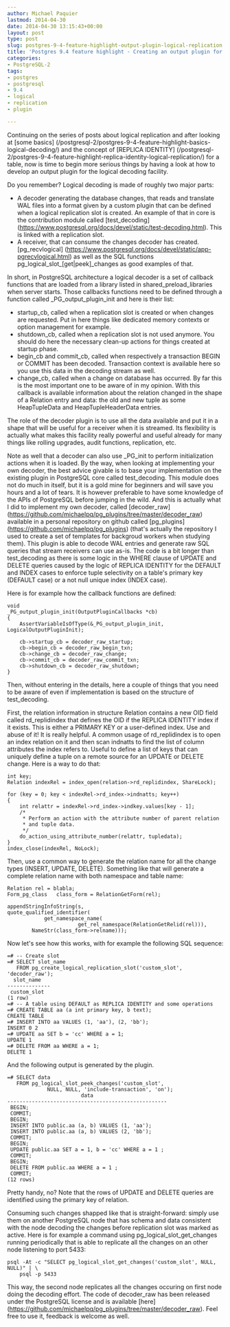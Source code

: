 ```yaml
---
author: Michael Paquier
lastmod: 2014-04-30
date: 2014-04-30 13:15:43+00:00
layout: post
type: post
slug: postgres-9-4-feature-highlight-output-plugin-logical-replication
title: 'Postgres 9.4 feature highlight - Creating an output plugin for logical replication'
categories:
- PostgreSQL-2
tags:
- postgres
- postgresql
- 9.4
- logical
- replication
- plugin

---
```

Continuing on the series of posts about logical replication and after
looking at [some basics]
(/postgresql-2/postgres-9-4-feature-highlight-basics-logical-decoding/)
and the concept of [REPLICA IDENTITY]
(/postgresql-2/postgres-9-4-feature-highlight-replica-identity-logical-replication/)
for a table, now is time to begin more serious things by having a look
at how to develop an output plugin for the logical decoding facility.

Do you remember? Logical decoding is made of roughly two major parts:

  * A decoder generating the database changes, that reads and translate
WAL files into a format given by a custom plugin that can be defined when
a logical replication slot is created. An example of that in core is the
contribution module called [test_decoding]
(https://www.postgresql.org/docs/devel/static/test-decoding.html). This is
linked with a replication slot.
  * A receiver, that can consume the changes decoder has created.
[pg_recvlogical]
(https://www.postgresql.org/docs/devel/static/app-pgrecvlogical.html)
as well as the SQL functions pg\_logical\_slot\_[get|peek]\_changes
as good examples of that.

In short, in PostgreSQL architecture a logical decoder is a set of callback
functions that are loaded from a library listed in shared\_preload\_libraries
when server starts. Those callbacks functions need to be defined through
a function called \_PG\_output\_plugin\_init and here is their list:

  * startup\_cb, called when a replication slot is created or when changes
are requested. Put in here things like dedicated memory contexts or option
management for example.
  * shutdown\_cb, called when a replication slot is not used anymore. You
should do here the necessary clean-up actions for things created at startup
phase.
  * begin_cb and commit_cb, called when respectively a transaction BEGIN or
COMMIT has been decoded. Transaction context is available here so you use
this data in the decoding stream as well.
  * change_cb, called when a change on database has occurred. By far this
is the most important one to be aware of in my opinion. With this callback
is available information about the relation changed in the shape of a Relation
entry and data: the old and new tuple as some HeapTupleData and
HeapTupleHeaderData entries.

The role of the decoder plugin is to use all the data available and put it
in a shape that will be useful for a receiver when it is streamed. Its
flexibility is actually what makes this facility really powerful and useful
already for many things like rolling upgrades, audit functions, replication,
etc.

Note as well that a decoder can also use \_PG\_init to perform initialization
actions when it is loaded. By the way, when looking at implementing your
own decoder, the best advice givable is to base your implementation on
the existing plugin in PostgreSQL core called test\_decoding. This module
does not do much in itself, but it is a gold mine for beginners and will save
you hours and a lot of tears. It is however preferable to have some knowledge
of the APIs of PostgreSQL before jumping in the wild. And this is actually
what I did to implement my own decoder, called [decoder\_raw]
(https://github.com/michaelpq/pg_plugins/tree/master/decoder_raw) available
in a personal repository on github called [pg_plugins]
(https://github.com/michaelpq/pg_plugins) (that's actually the repository
I used to create a set of templates for backgroud workers when studying them).
This plugin is able to decode WAL entries and generate raw SQL queries that
stream receivers can use as-is. The code is a bit longer than test\_decoding
as there is some logic in the WHERE clause of UPDATE and DELETE queries
caused by the logic of REPLICA IDENTITY for the DEFAULT and INDEX cases
to enforce tuple selectivity on a table's primary key (DEFAULT case) or a
not null unique index (INDEX case).

Here is for example how the callback functions are defined:

    void
    _PG_output_plugin_init(OutputPluginCallbacks *cb)
    {
        AssertVariableIsOfType(&_PG_output_plugin_init, LogicalOutputPluginInit);

        cb->startup_cb = decoder_raw_startup;
        cb->begin_cb = decoder_raw_begin_txn;
        cb->change_cb = decoder_raw_change;
        cb->commit_cb = decoder_raw_commit_txn;
        cb->shutdown_cb = decoder_raw_shutdown;
    }

Then, without entering in the details, here a couple of things that you need
to be aware of even if implementation is based on the structure of
test\_decoding.

First, the relation information in structure Relation contains a new OID field
called rd_replidindex that defines the OID if the REPLICA IDENTITY index if
it exists. This is either a PRIMARY KEY or a user-defined index. Use and
abuse of it! It is really helpful. A common usage of rd_replidindex is to
open an index relation on it and then scan indnatts to find the list of
column attributes the index refers to. Useful to define a list of keys
that can uniquely define a tuple on a remote source for an UPDATE or DELETE
change. Here is a way to do that:

    int key;
    Relation indexRel = index_open(relation->rd_replidindex, ShareLock);

    for (key = 0; key < indexRel->rd_index->indnatts; key++)
    {
        int relattr = indexRel->rd_index->indkey.values[key - 1];
        /*
         * Perform an action with the attribute number of parent relation
         * and tuple data.
         */
        do_action_using_attribute_number(relattr, tupledata);
    }
    index_close(indexRel, NoLock);

Then, use a common way to generate the relation name for all the change
types (INSERT, UPDATE, DELETE). Something like that will generate
a complete relation name with both namespace and table name:

    Relation rel = blabla;
    Form_pg_class   class_form = RelationGetForm(rel);

    appendStringInfoString(s,
	quote_qualified_identifier(
                get_namespace_name(
                           get_rel_namespace(RelationGetRelid(rel))),
            NameStr(class_form->relname)));

Now let's see how this works, with for example the following SQL sequence:

    =# -- Create slot
    =# SELECT slot_name
       FROM pg_create_logical_replication_slot('custom_slot', 'decoder_raw');
      slot_name
    --------------
     custom_slot
    (1 row)
    =# -- A table using DEFAULT as REPLICA IDENTITY and some operations
    =# CREATE TABLE aa (a int primary key, b text);
    CREATE TABLE
    =# INSERT INTO aa VALUES (1, 'aa'), (2, 'bb');
    INSERT 0 2
    =# UPDATE aa SET b = 'cc' WHERE a = 1;
    UPDATE 1
    =# DELETE FROM aa WHERE a = 1;
    DELETE 1

And the following output is generated by the plugin.

    =# SELECT data
       FROM pg_logical_slot_peek_changes('custom_slot',
                 NULL, NULL, 'include-transaction', 'on');
                            data
    ----------------------------------------------------
     BEGIN;
     COMMIT;
     BEGIN;
     INSERT INTO public.aa (a, b) VALUES (1, 'aa');
     INSERT INTO public.aa (a, b) VALUES (2, 'bb');
     COMMIT;
     BEGIN;
     UPDATE public.aa SET a = 1, b = 'cc' WHERE a = 1 ;
     COMMIT;
     BEGIN;
     DELETE FROM public.aa WHERE a = 1 ;
     COMMIT;
    (12 rows)

Pretty handy, no? Note that the rows of UPDATE and DELETE queries are
identified using the primary key of relation.

Consuming such changes shapped like that is straight-forward: simply
use them on another PostgreSQL node that has schema and data consistent
with the node decoding the changes before replication slot was marked
as active. Here is for example a command using pg\_logical\_slot\_get\_changes
running periodically that is able to replicate all the changes on an other
node listening to port 5433:

    psql -At -c "SELECT pg_logical_slot_get_changes('custom_slot', NULL, NULL)" | \
        psql -p 5433

This way, the second node replicates all the changes occuring on first node
doing the decoding effort. The code of decoder_raw has been released under
the PostgreSQL license and is available [here]
(https://github.com/michaelpq/pg_plugins/tree/master/decoder_raw). Feel
free to use it, feedback is welcome as well.
